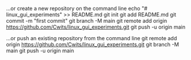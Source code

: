 …or create a new repository on the command line
echo "# linux_gui_experiments" >> README.md
git init
git add README.md
git commit -m "first commit"
git branch -M main
git remote add origin https://github.com/Cwits/linux_gui_experiments.git
git push -u origin main
                
…or push an existing repository from the command line
git remote add origin https://github.com/Cwits/linux_gui_experiments.git
git branch -M main
git push -u origin main
